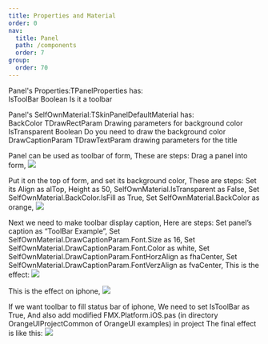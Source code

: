 ```yaml
---
title: Properties and Material
order: 0
nav:
  title: Panel
  path: /components
  order: 7
group:
  order: 70
---
```


Panel's Properties:TPanelProperties has:  
IsToolBar	Boolean	Is it a toolbar  

Panel's SelfOwnMaterial:TSkinPanelDefaultMaterial has:  
BackColor	TDrawRectParam	Drawing parameters for background color  
IsTransparent		Boolean Do you need to draw the background color  
DrawCaptionParam	TDrawTextParam	drawing parameters for the title  




Panel can be used as toolbar of form,
These are steps:
Drag a panel into form,
![](http://www.orangeui.cn/orangeuiblog/OrangeUI/6.1.OrangeUI%E6%8E%A7%E4%BB%B6%E4%BD%BF%E7%94%A8%E8%AF%B4%E6%98%8E(%E9%9D%A2%E6%9D%BF%E6%8E%A7%E4%BB%B6Panel)(%E7%A4%BA%E4%BE%8B1%20%E5%B7%A5%E5%85%B7%E6%A0%8F).files/image001.png)


Put it on the top of form, and set its background color,
These are steps:
Set its Align as alTop,
Height as 50,
SelfOwnMaterial.IsTransparent as False,
Set SelfOwnMaterial.BackColor.IsFill as True,
Set SelfOwnMaterial.BackColor as orange,
![](http://www.orangeui.cn/orangeuiblog/OrangeUI/6.1.OrangeUI%E6%8E%A7%E4%BB%B6%E4%BD%BF%E7%94%A8%E8%AF%B4%E6%98%8E(%E9%9D%A2%E6%9D%BF%E6%8E%A7%E4%BB%B6Panel)(%E7%A4%BA%E4%BE%8B1%20%E5%B7%A5%E5%85%B7%E6%A0%8F).files/image003.png)


Next we need to make toolbar display caption,
Here are steps:
Set panel’s caption as “ToolBar Example”,
Set SelfOwnMaterial.DrawCaptionParam.Font.Size as 16,
Set SelfOwnMaterial.DrawCaptionParam.Font.Color as white,
Set SelfOwnMaterial.DrawCaptionParam.FontHorzAlign as fhaCenter,
Set SelfOwnMaterial.DrawCaptionParam.FontVerzAlign as fvaCenter,
This is the effect:
![](http://www.orangeui.cn/orangeuiblog/OrangeUI/6.1.OrangeUI%E6%8E%A7%E4%BB%B6%E4%BD%BF%E7%94%A8%E8%AF%B4%E6%98%8E(%E9%9D%A2%E6%9D%BF%E6%8E%A7%E4%BB%B6Panel)(%E7%A4%BA%E4%BE%8B1%20%E5%B7%A5%E5%85%B7%E6%A0%8F).files/image005.png)


This is the effect on iphone,
![](http://www.orangeui.cn/orangeuiblog/OrangeUI/6.1.OrangeUI%E6%8E%A7%E4%BB%B6%E4%BD%BF%E7%94%A8%E8%AF%B4%E6%98%8E(%E9%9D%A2%E6%9D%BF%E6%8E%A7%E4%BB%B6Panel)(%E7%A4%BA%E4%BE%8B1%20%E5%B7%A5%E5%85%B7%E6%A0%8F).files/image007.png)


If we want toolbar to fill status bar of iphone,
We need to set IsToolBar as True,
And also add modified FMX.Platform.iOS.pas (in directory OrangeUIProjectCommon of OrangeUI examples) in project
The final effect is like this:
![](http://www.orangeui.cn/orangeuiblog/OrangeUI/6.1.OrangeUI%E6%8E%A7%E4%BB%B6%E4%BD%BF%E7%94%A8%E8%AF%B4%E6%98%8E(%E9%9D%A2%E6%9D%BF%E6%8E%A7%E4%BB%B6Panel)(%E7%A4%BA%E4%BE%8B1%20%E5%B7%A5%E5%85%B7%E6%A0%8F).files/image009.png)







